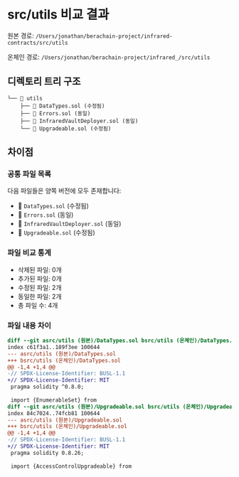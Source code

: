 # src/utils 비교 결과

원본 경로: `/Users/jonathan/berachain-project/infrared-contracts/src/utils`

온체인 경로: `/Users/jonathan/berachain-project/infrared_/src/utils`

## 디렉토리 트리 구조

```
└── 📁 utils 
    ├── 📄 DataTypes.sol (수정됨)
    ├── 📄 Errors.sol (동일)
    ├── 📄 InfraredVaultDeployer.sol (동일)
    └── 📄 Upgradeable.sol (수정됨)
```

## 차이점

### 공통 파일 목록

다음 파일들은 양쪽 버전에 모두 존재합니다:

- 📄 `DataTypes.sol` (수정됨)
- 📄 `Errors.sol` (동일)
- 📄 `InfraredVaultDeployer.sol` (동일)
- 📄 `Upgradeable.sol` (수정됨)

### 파일 비교 통계

- 삭제된 파일: 0개
- 추가된 파일: 0개
- 수정된 파일: 2개
- 동일한 파일: 2개
- 총 파일 수: 4개

### 파일 내용 차이

```diff
diff --git asrc/utils (원본)/DataTypes.sol bsrc/utils (온체인)/DataTypes.sol
index c61f3a1..189f3ee 100644
--- asrc/utils (원본)/DataTypes.sol
+++ bsrc/utils (온체인)/DataTypes.sol
@@ -1,4 +1,4 @@
-// SPDX-License-Identifier: BUSL-1.1
+// SPDX-License-Identifier: MIT
 pragma solidity ^0.8.0;
 
 import {EnumerableSet} from
diff --git asrc/utils (원본)/Upgradeable.sol bsrc/utils (온체인)/Upgradeable.sol
index 84c7024..74fcb81 100644
--- asrc/utils (원본)/Upgradeable.sol
+++ bsrc/utils (온체인)/Upgradeable.sol
@@ -1,4 +1,4 @@
-// SPDX-License-Identifier: BUSL-1.1
+// SPDX-License-Identifier: MIT
 pragma solidity 0.8.26;
 
 import {AccessControlUpgradeable} from

```
